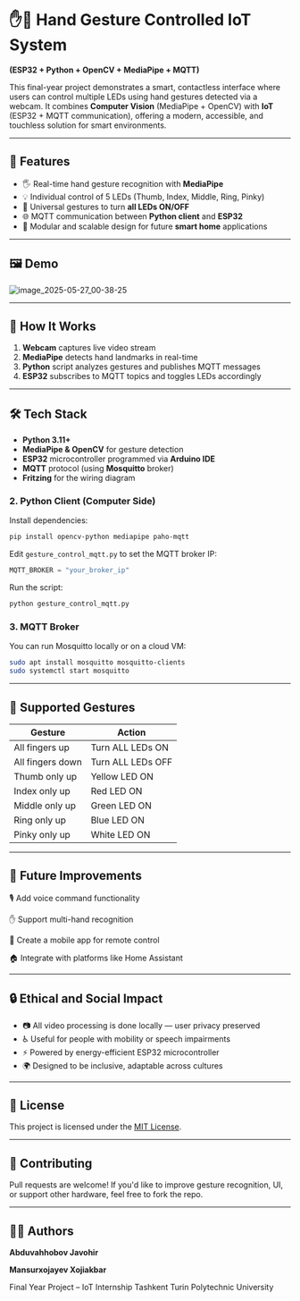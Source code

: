# ✋🤖 Hand Gesture Controlled IoT System  
**(ESP32 + Python + OpenCV + MediaPipe + MQTT)**

This final-year project demonstrates a smart, contactless interface where users can control multiple LEDs using hand gestures detected via a webcam. It combines **Computer Vision** (MediaPipe + OpenCV) with **IoT** (ESP32 + MQTT communication), offering a modern, accessible, and touchless solution for smart environments.

---

## 📌 Features

- 🖐️ Real-time hand gesture recognition with **MediaPipe**
- 💡 Individual control of 5 LEDs (Thumb, Index, Middle, Ring, Pinky)
- 🔄 Universal gestures to turn **all LEDs ON/OFF**
- 🌐 MQTT communication between **Python client** and **ESP32**
- 🧱 Modular and scalable design for future **smart home** applications
---

## 🖼️ Demo

![image_2025-05-27_00-38-25](https://github.com/user-attachments/assets/a1754ec2-0746-4499-9113-327430af8fe0)

---


## 🧠 How It Works

1. **Webcam** captures live video stream  
2. **MediaPipe** detects hand landmarks in real-time  
3. **Python** script analyzes gestures and publishes MQTT messages  
4. **ESP32** subscribes to MQTT topics and toggles LEDs accordingly  

---

## 🛠️ Tech Stack

- **Python 3.11+**
- **MediaPipe & OpenCV** for gesture detection
- **ESP32** microcontroller programmed via **Arduino IDE**
- **MQTT** protocol (using **Mosquitto** broker)
- **Fritzing** for the wiring diagram


### 2. Python Client (Computer Side)

Install dependencies:

```bash
pip install opencv-python mediapipe paho-mqtt
````

Edit `gesture_control_mqtt.py` to set the MQTT broker IP:

```python
MQTT_BROKER = "your_broker_ip"
```

Run the script:

```bash
python gesture_control_mqtt.py
```

### 3. MQTT Broker

You can run Mosquitto locally or on a cloud VM:

```bash
sudo apt install mosquitto mosquitto-clients
sudo systemctl start mosquitto
```

---

## 🧪 Supported Gestures

| Gesture          | Action            |
| ---------------- | ----------------- |
| All fingers up   | Turn ALL LEDs ON  |
| All fingers down | Turn ALL LEDs OFF |
| Thumb only up    | Yellow LED ON     |
| Index only up    | Red LED ON        |
| Middle only up   | Green LED ON      |
| Ring only up     | Blue LED ON       |
| Pinky only up    | White LED ON      |

---

## 🧩 Future Improvements

🎙️ Add voice command functionality

✋ Support multi-hand recognition

📱 Create a mobile app for remote control

🏠 Integrate with platforms like Home Assistant


---

## 🔒 Ethical and Social Impact

* 📷 All video processing is done locally — user privacy preserved
* ♿ Useful for people with mobility or speech impairments
* ⚡ Powered by energy-efficient ESP32 microcontroller
* 🌍 Designed to be inclusive, adaptable across cultures

---

## 📝 License

This project is licensed under the [MIT License](LICENSE).

---

## 🤝 Contributing

Pull requests are welcome! If you'd like to improve gesture recognition, UI, or support other hardware, feel free to fork the repo.

---

## 🙋‍♂️ Authors

**Abduvahhobov Javohir**

**Mansurxojayev Xojiakbar**

Final Year Project – IoT Internship
Tashkent Turin Polytechnic University
